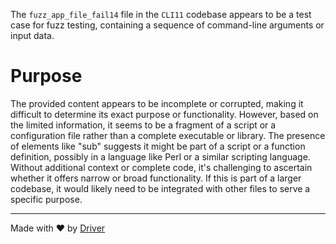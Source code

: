 <!--------------------------------------------------------------------------------->
<!-- IMPORTANT: This file is auto-generated by Driver (https://driver.ai). -------->
<!-- Manual edits may be overwritten on future commits. --------------------------->
<!--------------------------------------------------------------------------------->

The `fuzz_app_file_fail14` file in the `CLI11` codebase appears to be a test case for fuzz testing, containing a sequence of command-line arguments or input data.

# Purpose
The provided content appears to be incomplete or corrupted, making it difficult to determine its exact purpose or functionality. However, based on the limited information, it seems to be a fragment of a script or a configuration file rather than a complete executable or library. The presence of elements like "sub" suggests it might be part of a script or a function definition, possibly in a language like Perl or a similar scripting language. Without additional context or complete code, it's challenging to ascertain whether it offers narrow or broad functionality. If this is part of a larger codebase, it would likely need to be integrated with other files to serve a specific purpose.

---
Made with ❤️ by [Driver](https://www.driver.ai/)